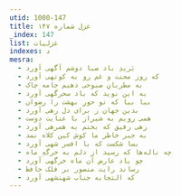 ```yaml
---
utid: 1000-147
title: غزل شماره ۱۴۷
_index: 147
list: غزلیات
indexes: د
mesra:
  - بَریدِ باد صبا دوشم آگهی آورد
  - که روز محنت و غم رو به کوتهی آورد
  - به مطربانِ صبوحی دهیم جامه چاک
  - به این نوید که باد سحرگهی آورد
  - بیا بیا که تو حورِ بهشت را رضوان
  - بدین جهان ز برای دل رهی آورد
  - همی رویم به شیراز با عنایت دوست
  - زهی رفیق که بختم به همرهی آورد
  - به جبر خاطر ما کوش کین کلاه نمد
  - بسا شکست که با افسر شهی آورد
  - چه ناله‌ها که رسید از دلم به خرگهِ ماه
  - چو یاد عارض آن ماه خرگهی آورد
  - رساند رایت منصور بر فلک حافظ
  - که التجابه جناب شهنشهی آورد
---
```

